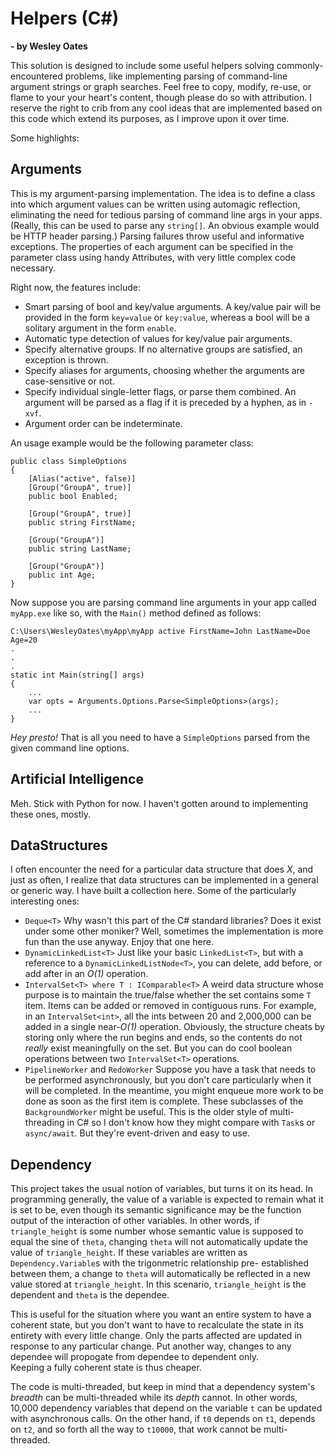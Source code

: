 # Helpers (C#)
**- by Wesley Oates**

This solution is designed to include some useful helpers solving commonly-encountered problems, like implementing 
parsing of command-line argument strings or graph searches.  Feel free to copy, modify, re-use, or flame to your 
your heart's content, though please do so with attribution.  I reserve the right to crib from any cool ideas that 
are implemented based on this code which extend its purposes, as I improve upon it over time.

Some  highlights:

## Arguments

This is my argument-parsing implementation.  The idea is to define a class into which argument values can be written 
using automagic reflection, eliminating the need for tedious parsing of command line args in your apps.  (Really, this 
can be used to parse any `string[]`.  An obvious example would be HTTP header parsing.)  Parsing failures throw useful 
and informative exceptions.  The properties of each argument can be specified in the parameter class using handy 
Attributes, with very little complex code necessary.

Right now, the features include:
- Smart parsing of bool and key/value arguments.  A key/value pair will be provided in the form `key=value` or 
`key:value`, whereas a bool will be a solitary argument in the form `enable`.
- Automatic type detection of values for key/value pair arguments.
- Specify alternative groups.  If no alternative groups are satisfied, an exception is thrown.
- Specify aliases for arguments, choosing whether the arguments are case-sensitive or not.
- Specify individual single-letter flags, or parse them combined.  An argument will be parsed as a flag if it is 
preceded by a hyphen, as in `-xvf`.
- Argument order can be indeterminate.

An usage example would be the following parameter class:

```
public class SimpleOptions
{
	[Alias("active", false)]
	[Group("GroupA", true)]
	public bool Enabled;

	[Group("GroupA", true)]
	public string FirstName;

	[Group("GroupA")]
	public string LastName;

	[Group("GroupA")]
	public int Age;
}
```

Now suppose you are parsing command line arguments in your app called `myApp.exe` like so, with the `Main()` method 
defined as follows:

```
C:\Users\WesleyOates\myApp\myApp active FirstName=John LastName=Doe Age=20
.
.
.
static int Main(string[] args) 
{
	...
	var opts = Arguments.Options.Parse<SimpleOptions>(args);
	...
}
```

_Hey presto!_  That is all you need to have a `SimpleOptions` parsed from the given command line options.

## Artificial Intelligence

Meh.  Stick with Python for now.  I haven't gotten around to implementing these ones, mostly.

## DataStructures

I often encounter the need for a particular data structure that does _X_, and just as often, I realize that data 
structures can be implemented in a general or generic way.  I have built a collection here.  Some of the particularly 
interesting ones:

- `Deque<T>`  Why wasn't this part of the C# standard libraries?  Does it exist under some other moniker?  Well, 
sometimes the implementation is more fun than the use anyway.  Enjoy that one here.
- `DynamicLinkedList<T>`  Just like your basic `LinkedList<T>`, but with a reference to a `DynamicLinkedListNode<T>`, 
you can delete, add before, or add after in an _O(1)_ operation.
- `IntervalSet<T> where T : IComparable<T>`  A weird data structure whose purpose is to maintain the true/false 
whether the set contains some `T` item.  Items can be added or removed in contiguous runs.  For example, in an 
`IntervalSet<int>`, all the ints between 20 and 2,000,000 can be added in a single near-_O(1)_ operation.  Obviously, 
the structure cheats by storing only where the run begins and ends, so the contents do not _really_ exist meaningfully 
on the set.  But you can do cool boolean operations between two `IntervalSet<T>` operations.
- `PipelineWorker` and `RedoWorker`  Suppose you have a task that needs to be performed asynchronously, but you don't 
care particularly when it will be completed.  In the meantime, you might enqueue more work to be done as soon as the 
first item is complete.  These subclasses of the `BackgroundWorker` might be useful.  This is the older style of multi-
threading in C# so I don't know how they might compare with `Task`s or `async/await`.  But they're event-driven and 
easy to use.

## Dependency

This project takes the usual notion of variables, but turns it on its head.  In programming generally, the value of 
a variable is expected to remain what it is set to be, even though its semantic significance may be the function 
output of the interaction of other variables.  In other words, if `triangle_height` is some number whose semantic 
value is supposed to equal the sine of `theta`, changing `theta` will not automatically update the value of 
`triangle_height`.  If these variables are written as `Dependency.Variable`s with the trigonmetric relationship pre-
established between them, a change to `theta` will automatically be reflected in a new value stored at 
`triangle_height`.  In this scenario, `triangle_height` is the dependent and `theta` is the dependee.

This is useful for the situation where you want an entire system to have a coherent state, but you don't want to have 
to recalculate the state in its entirety with every little change.  Only the parts affected are updated in response to 
any particular change.  Put another way, changes to any dependee will propogate from dependee to dependent only.  
Keeping a fully coherent state is thus cheaper.

The code is multi-threaded, but keep in mind that a dependency system's _breadth_ can be multi-threaded while its 
_depth_ cannot.  In other words, 10,000 dependency variables that depend on the variable `t` can be updated with 
asynchronous calls.  On the other hand, if `t0` depends on `t1`, depends on `t2`, and so forth all the way to 
`t10000`, that work cannot be multi-threaded.
